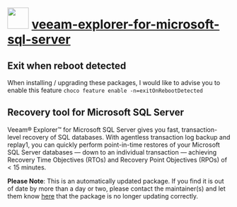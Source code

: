 # <img src="https://cdn.jsdelivr.net/gh/mkevenaar/chocolatey-packages@05b27e901fca790661514e9bcf95d4a86f374e31/icons/veeam-explorer-for-microsoft-sql-server.png" width="48" height="48"/> [veeam-explorer-for-microsoft-sql-server](https://community.chocolatey.org/packages/veeam-explorer-for-microsoft-sql-server)

## Exit when reboot detected

When installing / upgrading these packages, I would like to advise you to enable this feature `choco feature enable -n=exitOnRebootDetected`

## Recovery tool for Microsoft SQL Server

Veeam® Explorer™ for Microsoft SQL Server gives you fast, transaction-level recovery of SQL databases. With agentless transaction log backup and replay1, you can quickly perform point-in-time restores of your Microsoft SQL Server databases — down to an individual transaction — achieving Recovery Time Objectives (RTOs) and Recovery Point Objectives (RPOs) of < 15 minutes.

**Please Note**: This is an automatically updated package. If you find it is
out of date by more than a day or two, please contact the maintainer(s) and
let them know [here](https://github.com/mkevenaar/chocolatey-packages/issues) that the package is no longer updating correctly.
